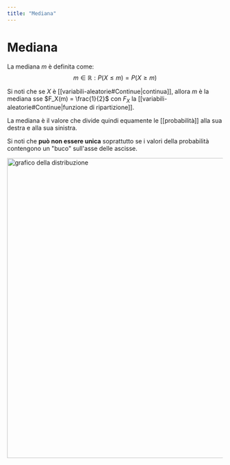 ```yaml
---
title: "Mediana"
---
```

# Mediana
La mediana $m$ è definita come:
$$
    m \in \mathbb{R}: P(X \le m) = P(X \ge m)
$$

Si noti che se $X$ è [[variabili-aleatorie#Continue|continua]], allora $m$ è la mediana sse $F_X(m) = \frac{1}{2}$ con $F_X$ la [[variabili-aleatorie#Continue|funzione di ripartizione]].

La mediana è il valore che divide quindi equamente le [[probabilità]] alla sua destra e alla sua sinistra.

Si noti che **può non essere unica** soprattutto se i valori della probabilità contengono un "buco" sull'asse delle ascisse.

<img src="https://upload.wikimedia.org/wikipedia/commons/c/cc/Relationship_between_mean_and_median_under_different_skewness.png" alt="grafico della distribuzione" width=700>
